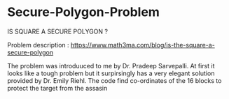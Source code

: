 # Secure-Polygon-Problem

IS SQUARE A SECURE POLYGON ?


Problem description : https://www.math3ma.com/blog/is-the-square-a-secure-polygon

The problem was introduuced to me by Dr. Pradeep Sarvepalli. At first it looks like a tough problem but it surpirsingly has a very elegant solution provided by Dr. Emily Riehl.
The code find co-ordinates of the 16 blocks to protect the target from the assasin
